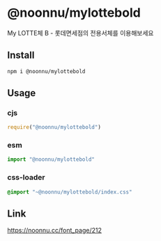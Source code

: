 # @noonnu/mylottebold
My LOTTE체 B - 롯데면세점의 전용서체를 이용해보세요

## Install
```sh
npm i @noonnu/mylottebold
```
## Usage
### cjs
```js
require("@noonnu/mylottebold")
```
### esm
```js
import "@noonnu/mylottebold"
```
### css-loader
```css
@import "~@noonnu/mylottebold/index.css"
```

## Link
https://noonnu.cc/font_page/212
